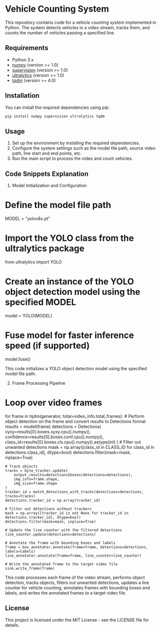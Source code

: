 # Vehicle Counting System

This repository contains code for a vehicle counting system implemented in Python. The system detects vehicles in a video stream, tracks them, and counts the number of vehicles passing a specified line.

## Requirements

- Python 3.x
- [numpy](https://numpy.org/) (version >= 1.0)
- [supervision](https://github.com/supervision-toolbox/supervision) (version >= 1.0)
- [ultralytics](https://github.com/ultralytics/yolov5) (version >= 1.0)
- [tqdm](https://github.com/tqdm/tqdm) (version >= 4.0)

## Installation

You can install the required dependencies using pip:

```bash
pip install numpy supervision ultralytics tqdm
```

## Usage
1. Set up the environment by installing the required dependencies.
2. Configure the system settings such as the model file path, source video path, line start and end points, etc.
3. Run the main script to process the video and count vehicles.



## Code Snippets Explanation
1. Model Initialization and Configuration
# Define the model file path
MODEL = "yolov8x.pt"

# Import the YOLO class from the ultralytics package
from ultralytics import YOLO

# Create an instance of the YOLO object detection model using the specified MODEL
model = YOLO(MODEL)

# Fuse model for faster inference speed (if supported)
model.fuse()

This code initializes a YOLO object detection model using the specified model file path.

2. Frame Processing Pipeline
# Loop over video frames
for frame in tqdm(generator, total=video_info.total_frames):
    # Perform object detection on the frame and convert results to Detections format
    results = model(frame)
    detections = Detections(
        xyxy=results[0].boxes.xyxy.cpu().numpy(),
        confidence=results[0].boxes.conf.cpu().numpy(),
        class_id=results[0].boxes.cls.cpu().numpy().astype(int)
    )
    # Filter out unwanted detections
    mask = np.array([class_id in CLASS_ID for class_id in detections.class_id], dtype=bool)
    detections.filter(mask=mask, inplace=True)
    
    # Track objects
    tracks = byte_tracker.update(
        output_results=detections2boxes(detections=detections),
        img_info=frame.shape,
        img_size=frame.shape
    )
    tracker_id = match_detections_with_tracks(detections=detections, tracks=tracks)
    detections.tracker_id = np.array(tracker_id)

    # Filter out detections without trackers
    mask = np.array([tracker_id is not None for tracker_id in detections.tracker_id], dtype=bool)
    detections.filter(mask=mask, inplace=True)

    # Update the line counter with the filtered detections
    line_counter.update(detections=detections)

    # Annotate the frame with bounding boxes and labels
    frame = box_annotator.annotate(frame=frame, detections=detections, labels=labels)
    line_annotator.annotate(frame=frame, line_counter=line_counter)

    # Write the annotated frame to the target video file
    sink.write_frame(frame)

This code processes each frame of the video stream, performs object detection, tracks objects, filters out unwanted detections, updates a line counter for vehicle counting, annotates frames with bounding boxes and labels, and writes the annotated frames to a target video file.

## License
This project is licensed under the MIT License - see the LICENSE file for details.
